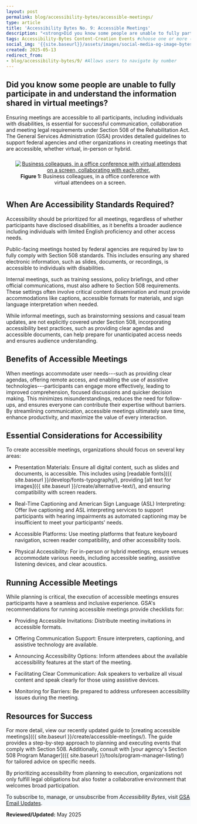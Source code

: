 ```yaml
---
layout: post
permalink: blog/accessibility-bytes/accessible-meetings/
type: article
title: 'Accessibility Bytes No. 9: Accessible Meetings'
description: "<strong>Did you know some people are unable to fully participate in and understand the information shared in virtual meetings?</strong><p>Ensuring meetings are accessible to all participants, including individuals with disabilities, is essential for successful communication, collaboration and meeting legal requirements under Section 508 of the Rehabilitation Act. This popst provides detailed guidelines to support federal agencies and other organizations in creating meetings that are accessible, whether virtual, in-person or hybrid."
tags: Accessibility-Bytes Content-Creation Events #choose one or more (comma separated): Accessibility-Bytes, Acquisition, Content-Creation, Design-and-Develop, Events, Policy-and-Management, Testing 
social_img: '{{site.baseurl}}/assets/images/social-media-og-image-bytes.jpg'
created: 2025-05-13
redirect_from:
- blog/accessibility-bytes/9/ #Allows users to navigate by number
---
```

<h2 style="line-height:1.2;">Did you know some people are unable to fully participate in and understand the information shared in virtual meetings?</h2>

Ensuring meetings are accessible to all participants, including individuals with disabilities, is essential for successful communication, collaboration and meeting legal requirements under Section 508 of the Rehabilitation Act. The General Services Administration (GSA) provides detailed guidelines to support federal agencies and other organizations in creating meetings that are accessible, whether virtual, in-person or hybrid.

<div class="tablet:grid-col" style="margin: auto; max-width: 90%; text-align: center; padding: 10px 0px">
   <div class="margin-top-1"><a href="https://www.section508.gov"><img src="{{site.baseurl}}/assets/images/byte-009-figure-1.jpg" alt="Business colleagues, in a office conference with virtual attendees on a screen, collaborating with each other." aria-describedby="figure-1" class="border-2px border-base-light shadow-2 padding-1"></a>
   </div>
   <div class="font-mono-3xs margin-x-auto auto" style="max-width: 90%; text-align: center;"><span id="figure-1"><strong>Figure 1:</strong> Business colleagues, in a office conference with virtual attendees on a screen.</span>
   </div>
</div>

## When Are Accessibility Standards Required?
Accessibility should be prioritized for all meetings, regardless of whether participants have disclosed disabilities, as it benefits a broader audience including individuals with limited English proficiency and other access needs.

Public-facing meetings hosted by federal agencies are required by law to fully comply with Section 508 standards. This includes ensuring any shared electronic information, such as slides, documents, or recordings, is accessible to individuals with disabilities.

Internal meetings, such as training sessions, policy briefings, and other official communications, must also adhere to Section 508 requirements. These settings often involve critical content dissemination and must provide accommodations like captions, accessible formats for materials, and sign language interpretation when needed.

While informal meetings, such as brainstorming sessions and casual team updates, are not explicitly covered under Section 508, incorporating accessibility best practices, such as providing clear agendas and accessible documents, can help prepare for unanticipated access needs and ensures audience understanding.

## Benefits of Accessible Meetings
When meetings accommodate user needs---such as providing clear agendas, offering remote access, and enabling the use of assistive technologies---participants can engage more effectively, leading to improved comprehension, focused discussions and quicker decision making. This minimizes misunderstandings, reduces the need for follow-ups, and ensures everyone can contribute their expertise without barriers. By streamlining communication, accessible meetings ultimately save time, enhance productivity, and maximize the value of every interaction.

## Essential Considerations for Accessibility
To create accessible meetings, organizations should focus on several key areas:

-   Presentation Materials: Ensure all digital content, such as slides and documents, is accessible. This includes using [readable fonts]({{ site.baseurl }}/develop/fonts-typography/), providing [alt text for images]({{ site.baseurl }}/create/alternative-text/), and ensuring compatibility with screen readers.

-   Real-Time Captioning and American Sign Language (ASL) Interpreting: Offer live captioning and ASL interpreting services to support participants with hearing impairments as automated captioning may be insufficient to meet your participants' needs.

-   Accessible Platforms: Use meeting platforms that feature keyboard navigation, screen reader compatibility, and other accessibility tools.

-   Physical Accessibility: For in-person or hybrid meetings, ensure venues accommodate various needs, including accessible seating, assistive listening devices, and clear acoustics.

## Running Accessible Meetings

While planning is critical, the execution of accessible meetings ensures participants have a seamless and inclusive experience. GSA's recommendations for running accessible meetings provide checklists for:

-   Providing Accessible Invitations: Distribute meeting invitations in accessible formats.

-   Offering Communication Support: Ensure interpreters, captioning, and assistive technology are available.

-   Announcing Accessibility Options: Inform attendees about the available accessibility features at the start of the meeting.

-   Facilitating Clear Communication: Ask speakers to verbalize all visual content and speak clearly for those using assistive devices.

-   Monitoring for Barriers: Be prepared to address unforeseen accessibility issues during the meeting.

## Resources for Success

For more detail, view our recently updated guide to [creating accessible meetings]({{ site.baseurl }}/create/accessible-meetings/). The guide provides a step-by-step approach to planning and executing events that comply with Section 508. Additionally, consult with [your agency's Section 508 Program Manager]({{ site.baseurl }}/tools/program-manager-listing/) for tailored advice on specific needs.

By prioritizing accessibility from planning to execution, organizations not only fulfill legal obligations but also foster a collaborative environment that welcomes broad participation.

<div class="border-base radius-lg border-1px padding-1" style="width: 100%; background-color: #f5f9fc;">
To subscribe to, manage, or unsubscribe from <em>Accessibility Bytes</em>, visit <a href="https://public.govdelivery.com/accounts/USGSA/subscriber/new?topic_id=USGSA_1324" target="_blank" class="usa-link--external">GSA Email Updates</a>.
</div>

**Reviewed/Updated:** May 2025